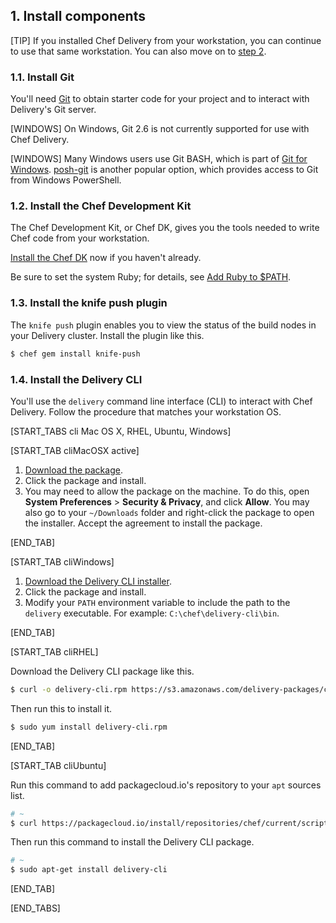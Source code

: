 ## 1. Install components

[TIP] If you installed Chef Delivery from your workstation, you can continue to use that same workstation. You can also move on to [step 2](#step2).

### 1.1. Install Git

You'll need [Git](https://git-scm.com/downloads) to obtain starter code for your project and to interact with Delivery's Git server.

[WINDOWS] On Windows, Git 2.6 is not currently supported for use with Chef Delivery.

[WINDOWS] Many Windows users use Git BASH, which is part of [Git for Windows](https://git-for-windows.github.io). [posh-git](https://github.com/dahlbyk/posh-git) is another popular option, which provides access to Git from Windows PowerShell.

### 1.2. Install the Chef Development Kit

The Chef Development Kit, or Chef DK, gives you the tools needed to write Chef code from your workstation.

[Install the Chef DK](https://downloads.chef.io/chef-dk/) now if you haven't already.

Be sure to set the system Ruby; for details, see [Add Ruby to $PATH](https://docs.chef.io/install_dk.html#add-ruby-to-path).

### 1.3. Install the knife push plugin

The `knife push` plugin enables you to view the status of the build nodes in your Delivery cluster. Install the plugin like this.

```bash
$ chef gem install knife-push
```

### 1.4. Install the Delivery CLI

You'll use the `delivery` command line interface (CLI) to interact with Chef Delivery. Follow the procedure that matches your workstation OS.

[START_TABS cli Mac OS X, RHEL, Ubuntu, Windows]

[START_TAB cliMacOSX active]

1. [Download the package](https://s3.amazonaws.com/delivery-packages/cli/deliverycli-0.0.0%2B20151021130322-1.pkg).
1. Click the package and install.
1. You may need to allow the package on the machine. To do this, open **System Preferences** > **Security & Privacy**, and click **Allow**. You may also go to your <code class="file-path">~/Downloads</code> folder and right-click the package to open the installer. Accept the agreement to install the package.

[END_TAB]

[START_TAB cliWindows]

1. [Download the Delivery CLI installer](https://s3.amazonaws.com/delivery-packages/cli/delivery-cli-0.0.0%2B20151020165859-1-x64.msi).
1. Click the package and install.
1. Modify your `PATH` environment variable to include the path to the `delivery` executable. For example: <code class="file-path">C:\\chef\\delivery-cli\\bin</code>.

[END_TAB]

[START_TAB cliRHEL]

Download the Delivery CLI package like this.

```bash
$ curl -o delivery-cli.rpm https://s3.amazonaws.com/delivery-packages/cli/delivery-cli-20150408004719-1.x86_64.rpm
```

Then run this to install it.

```bash
$ sudo yum install delivery-cli.rpm
```

[END_TAB]

[START_TAB cliUbuntu]

Run this command to add packagecloud.io's repository to your `apt` sources list.

```bash
# ~
$ curl https://packagecloud.io/install/repositories/chef/current/script.deb.sh | sudo bash
```

Then run this command to install the Delivery CLI package.

```bash
# ~
$ sudo apt-get install delivery-cli
```

[END_TAB]

[END_TABS]
